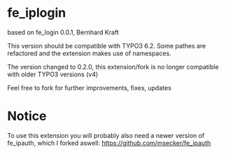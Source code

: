# fe_iplogin
based on fe_login 0.0.1,  Bernhard Kraft

This version should be compatible with TYPO3 6.2. Some pathes are refactored and the extension makes use of namespaces.

The version changed to 0.2.0, this extension/fork is no longer compatible with older TYPO3 versions (v4)

Feel free to fork for further improvements, fixes, updates

# Notice
To use this extension you will probably also need a newer version of fe_ipauth, which I forked aswell:
https://github.com/msecker/fe_ipauth